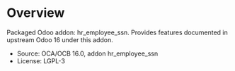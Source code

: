 # Overview

Packaged Odoo addon: hr_employee_ssn. Provides features documented in upstream Odoo 16 under this addon.

- Source: OCA/OCB 16.0, addon hr_employee_ssn
- License: LGPL-3
